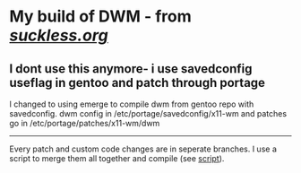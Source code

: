 # My build of DWM - from [*suckless.org*](https://www.suckless.org)
## I dont use this anymore- i use savedconfig useflag in gentoo and patch through portage

I changed to using emerge to compile dwm from gentoo repo with savedconfig. 
dwm config in /etc/portage/savedconfig/x11-wm and patches go in /etc/portage/patches/x11-wm/dwm

__________________________________________________________

Every patch and custom code changes are in seperate branches.
I use a script to merge them all together and compile (see [script](https://github.com/edvardxyz/dotfiles/blob/master/.local/bin/suckmerge)).
